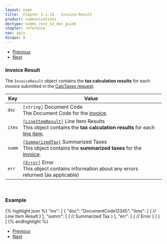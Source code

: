 ```yaml
---
layout: page
title:  Chapter 5.1.15 - Invoice Result
product: communications
doctype: comms_rest_v2_dev_guide
chapter: reference
nav: apis
disqus: 0
---
```


<ul class="pager">
  <li class="previous"><a href="/communications/dev-guide_rest_v2/reference/calc-taxes-response/"><i class="glyphicon glyphicon-chevron-left"></i>Previous</a></li>
  <li class="next"><a href="/communications/dev-guide_rest_v2/reference/error-response/">Next<i class="glyphicon glyphicon-chevron-right"></i></a></li>
</ul>

<h3>Invoice Result</h3>

The <code>InvoiceResult</code> object contains the <b>tax calculation results</b> for each invoice submitted in the <a class="dev-guide-link" href="/communications/dev-guide_rest_v2/reference/calc-taxes-request/">CalcTaxes request</a>:

<div class="mobile-table">
  <table class="styled-table">
    <thead>
      <tr>
        <th>Key</th>
        <th>Value</th>
      </tr>
    </thead>
    <tbody>
      <tr>
        <td><code>doc</code></td>
        <td><code>[string]</code> Document Code
        <br>
        The Document Code for the <a class="dev-guide-link" href="/communications/dev-guide_rest_v2/reference/invoice/">invoice</a>.
        </td>
      </tr>
      <tr>
        <td><code>itms</code></td>
        <td><a class="dev-guide-link" href="/communications/dev-guide_rest_v2/reference/line-item-result/"><code>[LineItemResult]</code></a> Line Item Results
        <br>
        This object contains the <b>tax calculation results</b> for each <a class="dev-guide-link" href="/communications/dev-guide_rest_v2/reference/line-item/">line item</a>.
        </td>
      </tr>
      <tr>
        <td><code>summ</code></td>
        <td><a class="dev-guide-link" href="/communications/dev-guide_rest_v2/reference/summarized-tax-result/"><code>[SummarizedTax]</code></a> Summarized Taxes
        <br>
        This object contains the <b>summarized taxes</b> for the <a class="dev-guide-link" href="/communications/dev-guide_rest_v2/reference/invoice/">invoice</a>.
        </td>
      </tr>
      <tr>
        <td><code>err</code></td>
        <td><a class="dev-guide-link" href="/communications/dev-guide_rest_v2/reference/error-response/"><code>[Error]</code></a> Error
        <br>
        This object contains information about any errors returned (as applicable)
        </td>
      </tr>
    </tbody>
  </table>
</div>
<br>

<h3>Example</h3>

{% highlight json %}
"inv": [
  {
    "doc": "DocumentCode12345",
    "itms": [
      {
        // Line Item Result
      }
    ],
    "summ": [
      {
        // Summarized Tax
      }
    ],
    "err": [
      {
        // Error
      }
    ]
  }
]
{% endhighlight %}

<ul class="pager">
  <li class="previous"><a href="/communications/dev-guide_rest_v2/reference/calc-taxes-response/"><i class="glyphicon glyphicon-chevron-left"></i>Previous</a></li>
  <li class="next"><a href="/communications/dev-guide_rest_v2/reference/error-response/">Next<i class="glyphicon glyphicon-chevron-right"></i></a></li>
</ul>